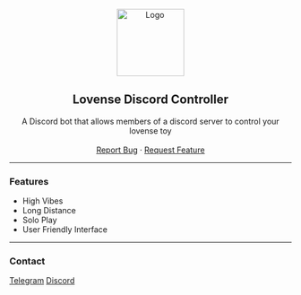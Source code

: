 <div id="top"></div>
<br/>
<div align="center">
  <a href="https://github.com/dassidy/lovense-discord-controller">
    <img src="https://cdn.lovense.com/resources/img/newindex/logo_pink.png" alt="Logo" width="120" height="120">
  </a>
  
  <h2 align="center">Lovense Discord Controller</h3>

  <p align="center">
    A Discord bot that allows members of a discord server to control your lovense toy
    <br />
    <br />
    <a href="https://github.com/dassidy/lovense-discord-controller/issues">Report Bug</a>
    ·
    <a href="https://github.com/dassidy/lovense-discord-controller/issues">Request Feature</a>
  </p>
</div>
  
---------------------------------------

### Features
* High Vibes
* Long Distance
* Solo Play
* User Friendly Interface
---------------------------------------

### Contact
[Telegram](https://t.me/dassidy)
[Discord](https://discord.com/users/863732077953679417)